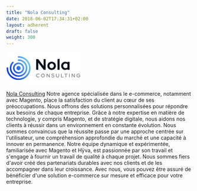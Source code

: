 ```yaml
---
title: "Nola Consulting"
date: 2018-06-02T17:34:31+02:00
layout: adherent
draft: false
weight: 300
---
```


![Nola Consulting](https://raw.githubusercontent.com/opengento/site-opengento/master/static/img/partners/nola-consulting-logo.jpeg "Monsieur Biz")

[Nola Consulting](https://www.nolaconsulting.fr/)
Notre agence spécialisée dans le e-commerce, notamment avec Magento, place la satisfaction du client au cœur de ses préoccupations.
Nous offrons des solutions personnalisées pour répondre aux besoins de chaque entreprise.
Grâce à notre expertise en matière de technologie, y compris Magento, et de stratégie digitale, nous aidons nos clients à réussir dans un environnement en constante évolution.
Nous sommes convaincus que la réussite passe par une approche centrée sur l'utilisateur, une compréhension approfondie du marché et une capacité à innover en permanence.
Notre équipe dynamique et expérimentée, familiarisée avec Magento et Hÿva, est passionnée par son travail et s'engage à fournir un travail de qualité à chaque projet.
Nous sommes fiers d'avoir créé des partenariats durables avec nos clients et de les accompagner dans leur croissance.
Avec nous, vous pouvez être assuré de bénéficier d'une solution e-commerce sur mesure et efficace pour votre entreprise.
